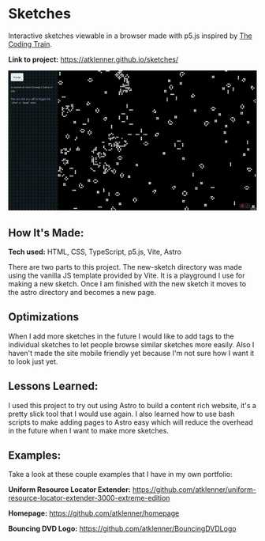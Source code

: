 # Sketches
Interactive sketches viewable in a browser made with p5.js inspired by [The Coding Train](https://thecodingtrain.com).

**Link to project:** https://atklenner.github.io/sketches/

![Game of Life demo](https://github.com/atklenner/atklenner/blob/main/images/sketches-recording.gif)

## How It's Made:

**Tech used:** HTML, CSS, TypeScript, p5.js, Vite, Astro

There are two parts to this project. The new-sketch directory was made using the vanilla JS template provided by Vite. It is a playground I use for making a new sketch. Once I am finished with the new sketch it moves to the astro directory and becomes a new page.

## Optimizations

When I add more sketches in the future I would like to add tags to the individual sketches to let people browse similar sketches more easily. Also I haven't made the site mobile friendly yet because I'm not sure how I want it to look just yet.

## Lessons Learned:

I used this project to try out using Astro to build a content rich website, it's a pretty slick tool that I would use again. I also learned how to use bash scripts to make adding pages to Astro easy which will reduce the overhead in the future when I want to make more sketches.

## Examples:
Take a look at these couple examples that I have in my own portfolio:

**Uniform Resource Locator Extender:** https://github.com/atklenner/uniform-resource-locator-extender-3000-extreme-edition

**Homepage:** https://github.com/atklenner/homepage

**Bouncing DVD Logo:** https://github.com/atklenner/BouncingDVDLogo


